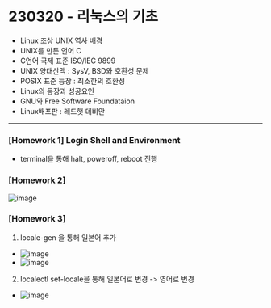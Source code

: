 # 230320 - 리눅스의 기초
- Linux 조상 UNIX 역사 배경
- UNIX를 만든 언어 C
- C언어 국제 표준 ISO/IEC 9899
- UNIX 양대산맥 : SysV, BSD와 호환성 문제
- POSIX 표준 등장 :  최소한의 호환성
- Linux의 등장과 성공요인
- GNU와 Free Software Foundataion 
- Linux배포판 : 레드햇 데비안

---
### [Homework 1] Login Shell and Environment
- terminal을 통해 halt, poweroff, reboot 진행
### [Homework 2]  
![image](https://user-images.githubusercontent.com/125112464/226371367-bb6516fc-a020-41fe-8945-9ae295e98de2.png)
### [Homework 3]
1. locale-gen 을 통해 일본어 추가
- ![image](https://user-images.githubusercontent.com/125112464/226381786-9f1c620c-f087-42c6-928f-86999a17f1cd.png)
- ![image](https://user-images.githubusercontent.com/125112464/226382020-a78942b3-40fc-4360-a8fa-9c06e6966576.png)

2. localectl set-locale을 통해 일본어로 변경 -> 영어로 변경
- ![image](https://user-images.githubusercontent.com/125112464/226382064-1ebb8a35-13e0-4eee-ba80-9e69799d0052.png)
